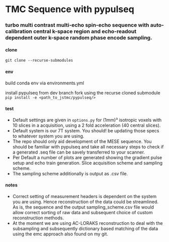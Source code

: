 # TMC Sequence with pypulseq
### turbo multi contrast multi-echo spin-echo sequence with auto-calibration central k-space region and echo-readout dependent outer k-space random phase encode sampling.

#### clone

`git clone --recurse-submodules`

#### env
build conda env via environments.yml

install pypulseq from dev branch fork using the recurse cloned submodule
`pip install -e <path_to_jstmc/pypulseq/>`

#### test
- Default settings are given in `options.py` for (1mm)³ isotropic voxels with 10 slices in a acquisition, using a 2 fold acceleration (40 central slices).
- Default system is our 7T system. You should! be updating those specs to whatever system you are using.
- The repo should only aid development of the MESE sequence. You should be familiar with pypulseq and take all necessary steps to check if a generated .seq file can be savely transferred to your scanner.
- Per Default a number of plots are generated showing the gradient pulse setup and echo train generation. Slice acquisition scheme and sampling scheme.
- The sampling scheme additionally is output as .csv file.

#### notes
- Correct setting of measurement headers is dependent on the system you are using. Hence reconstruction of the data could be streamlined. As is, the sequence and the output sampling_scheme.csv file would allow correct sorting of raw data and subsequent choice of custom reconstruction methods.
- At the moment we are using AC-LORAKS reconstruction to deal with the subsampling and subsequently dictionary based matching of the data using the emc approach also found on my git.
